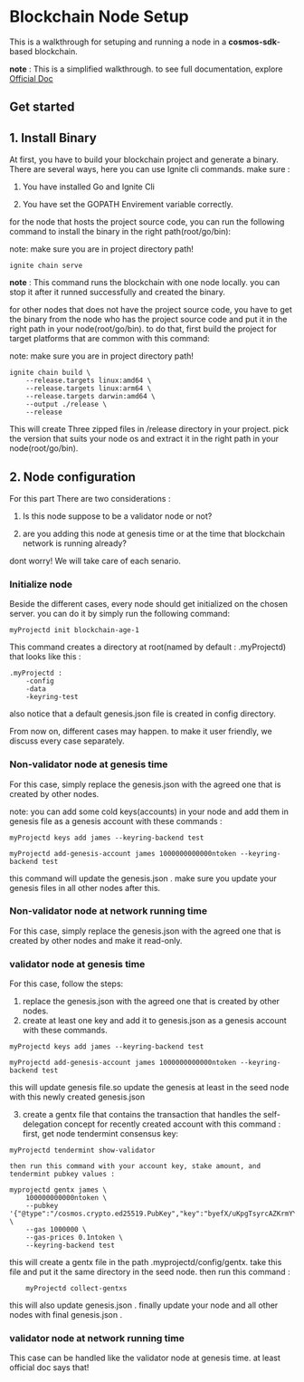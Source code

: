# Blockchain Node Setup
This is a walkthrough for setuping and running a node in a **cosmos-sdk**-based blockchain.

**note** : This is a simplified walkthrough. to see full documentation, explore [Official Doc](https://tutorials.cosmos.network/tutorials/9-path-to-prod/#)

## Get started




## 1. Install Binary
At first, you have to build your blockchain project and generate a binary. There are several ways, here you can use Ignite cli commands. make sure :


1. You have installed Go and Ignite Cli 

2. You have set the GOPATH Envirement variable correctly.


for the node that hosts the project source code, you can run the following command to install the binary in the right path(root/go/bin):

note: make sure you are in project directory path!

```
ignite chain serve
```
**note** : This command runs the blockchain with one node locally. you can stop it after it runned successfully and created the binary.

for other nodes that does not have the project source code, you have to get the binary from the node who has the project source code and put it in the right path in your node(root/go/bin).
to do that, first build the project for target platforms that are common with this command:

note: make sure you are in project directory path!

```
ignite chain build \
    --release.targets linux:amd64 \
    --release.targets linux:arm64 \
    --release.targets darwin:amd64 \
    --output ./release \
    --release
```

This will create Three zipped files in /release directory in your project. pick the version that suits your node os and extract it in the right path in your node(root/go/bin).


## 2. Node configuration
For this part There are two considerations :

1.  Is this node suppose to be a validator node or not?

2.  are you adding this node at genesis time or at the time that blockchain network is running already?

dont worry! We will take care of each senario.

### Initialize node

Beside the different cases, every node should get initialized on the chosen server. you can do it by simply run the following command:
```
myProjectd init blockchain-age-1
```
This command creates a directory at root(named by default : .myProjectd) that looks like this : 

```
.myProjectd : 
    -config
    -data
    -keyring-test
```

also notice that a default genesis.json file is created in config directory.

From now on, different cases may happen. to make it user friendly, we discuss every case separately.

### Non-validator node at genesis time
For this case, simply replace the genesis.json with the agreed one that is created by other nodes.

note: you can add some cold keys(accounts) in your node and add them in genesis file as a genesis account with these commands : 

```
myProjectd keys add james --keyring-backend test
```

```
myProjectd add-genesis-account james 1000000000000ntoken --keyring-backend test
```
this command will update the genesis.json . make sure you update your genesis files in all other nodes after this.

### Non-validator node at network running time
For this case, simply replace the genesis.json with the agreed one that is created by other nodes and make it read-only.

### validator node at genesis time
For this case, follow the steps:

1. replace the genesis.json with the agreed one that is created by other nodes.
2. create at least one key and add it to genesis.json as a genesis account with these commands.
```
myProjectd keys add james --keyring-backend test
```

```
myProjectd add-genesis-account james 1000000000000ntoken --keyring-backend test
```
this will update genesis file.so update the genesis at least in the seed node with this newly created genesis.json


3. create a gentx file that contains the transaction that handles the self-delegation concept for recently created account with this command :
    first, get node tendermint consensus key:
```
myProjectd tendermint show-validator
```
    then run this command with your account key, stake amount, and tendermint pubkey values :
```
myprojectd gentx james \
    100000000000ntoken \
    --pubkey '{"@type":"/cosmos.crypto.ed25519.PubKey","key":"byefX/uKpgTsyrcAZKrmYYoFiXG0tmTOOaJFziO3D+E="}' \
    --gas 1000000 \
    --gas-prices 0.1ntoken \
    --keyring-backend test
```

this will create a gentx file in the path .myprojectd/config/gentx.
take this file and put it the same directory in the seed node. then run this command :

```
    myProjectd collect-gentxs
```

this will also update genesis.json . finally update your node and all other nodes with final genesis.json .

### validator node at network running time
This case can be handled like the validator node at genesis time. at least official doc says that!

